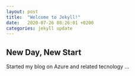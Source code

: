 ```yaml
---
layout: post
title:  "Welcome to Jekyll!"
date:   2020-07-26 08:26:01 +0200
categories: jekyll update
---
```

## New Day, New Start

  Started my blog on Azure and related tecnology ...
